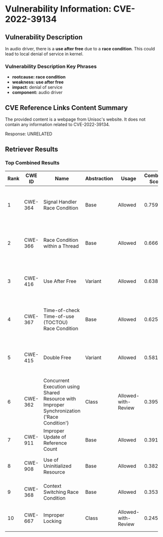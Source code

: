 # Vulnerability Information: CVE-2022-39134

## Vulnerability Description
In audio driver, there is a **use after free** due to a **race condition**. This could lead to local denial of service in kernel.

### Vulnerability Description Key Phrases
- **rootcause:** **race condition**
- **weakness:** **use after free**
- **impact:** denial of service
- **component:** audio driver

## CVE Reference Links Content Summary
The provided content is a webpage from Unisoc's website. It does not contain any information related to CVE-2022-39134.

Response: UNRELATED

## Retriever Results

### Top Combined Results

| Rank | CWE ID | Name | Abstraction | Usage | Combined Score | Retrievers | Individual Scores |
|------|--------|------|-------------|-------|---------------|------------|-------------------|
| 1 | CWE-364 | Signal Handler Race Condition | Base | Allowed | 0.7590 | dense, sparse, graph | dense: 0.518, sparse: 0.248, graph: 1.000 |
| 2 | CWE-366 | Race Condition within a Thread | Base | Allowed | 0.6666 | dense, sparse, graph | dense: 0.566, sparse: 0.283, graph: 0.619 |
| 3 | CWE-416 | Use After Free | Variant | Allowed | 0.6383 | dense, sparse, graph | dense: 0.529, sparse: 0.259, graph: 0.779 |
| 4 | CWE-367 | Time-of-check Time-of-use (TOCTOU) Race Condition | Base | Allowed | 0.6254 | dense, sparse, graph | dense: 0.485, sparse: 0.289, graph: 0.609 |
| 5 | CWE-415 | Double Free | Variant | Allowed | 0.5814 | dense, sparse, graph | dense: 0.482, sparse: 0.268, graph: 0.658 |
| 6 | CWE-362 | Concurrent Execution using Shared Resource with Improper Synchronization ('Race Condition') | Class | Allowed-with-Review | 0.3956 | dense, sparse, graph | dense: 0.533, sparse: 0.316, graph: 0.633 |
| 7 | CWE-911 | Improper Update of Reference Count | Base | Allowed | 0.3910 | dense, sparse | dense: 0.487, sparse: 0.257 |
| 8 | CWE-908 | Use of Uninitialized Resource | Base | Allowed | 0.3828 | dense, sparse | dense: 0.494, sparse: 0.237 |
| 9 | CWE-368 | Context Switching Race Condition | Base | Allowed | 0.3534 | sparse, graph | sparse: 0.132, graph: 0.777 |
| 10 | CWE-667 | Improper Locking | Class | Allowed-with-Review | 0.2453 | dense, sparse | dense: 0.495, sparse: 0.297 |

